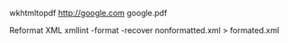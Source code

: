 wkhtmltopdf http://google.com google.pdf

Reformat XML 
xmllint -format -recover nonformatted.xml > formated.xml